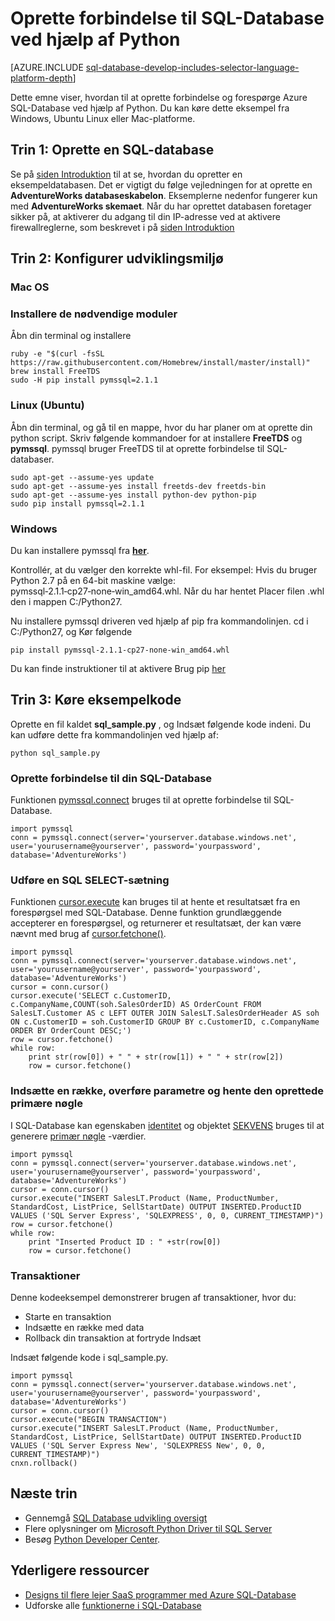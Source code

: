 <properties
    pageTitle="Oprette forbindelse til SQL-Database ved hjælp af Python | Microsoft Azure"
    description="Viser et eksempel på Python kode du kan bruge til at oprette forbindelse til Azure SQL-Database."
    services="sql-database"
    documentationCenter=""
    authors="meet-bhagdev"
    manager="jhubbard"
    editor=""/>


<tags
    ms.service="sql-database"
    ms.workload="drivers"
    ms.tgt_pltfrm="na"
    ms.devlang="python"
    ms.topic="article"
    ms.date="10/05/2016"
    ms.author="meetb"/>


# <a name="connect-to-sql-database-by-using-python"></a>Oprette forbindelse til SQL-Database ved hjælp af Python


[AZURE.INCLUDE [sql-database-develop-includes-selector-language-platform-depth](../../includes/sql-database-develop-includes-selector-language-platform-depth.md)] 


Dette emne viser, hvordan til at oprette forbindelse og forespørge Azure SQL-Database ved hjælp af Python. Du kan køre dette eksempel fra Windows, Ubuntu Linux eller Mac-platforme.


## <a name="step-1-create-a-sql-database"></a>Trin 1: Oprette en SQL-database

Se på [siden Introduktion](sql-database-get-started.md) til at se, hvordan du opretter en eksempeldatabasen.  Det er vigtigt du følge vejledningen for at oprette en **AdventureWorks databaseskabelon**. Eksemplerne nedenfor fungerer kun med **AdventureWorks skemaet**. Når du har oprettet databasen foretager sikker på, at aktiverer du adgang til din IP-adresse ved at aktivere firewallreglerne, som beskrevet i på [siden Introduktion](sql-database-get-started.md)

## <a name="step-2-configure-development-environment"></a>Trin 2: Konfigurer udviklingsmiljø

### <a name="mac-os"></a>**Mac OS**   
### <a name="install-the-required-modules"></a>Installere de nødvendige moduler
Åbn din terminal og installere

    ruby -e "$(curl -fsSL https://raw.githubusercontent.com/Homebrew/install/master/install)"
    brew install FreeTDS
    sudo -H pip install pymssql=2.1.1

### <a name="linux-ubuntu"></a>**Linux (Ubuntu)**

Åbn din terminal, og gå til en mappe, hvor du har planer om at oprette din python script. Skriv følgende kommandoer for at installere **FreeTDS** og **pymssql**. pymssql bruger FreeTDS til at oprette forbindelse til SQL-databaser.

    sudo apt-get --assume-yes update
    sudo apt-get --assume-yes install freetds-dev freetds-bin
    sudo apt-get --assume-yes install python-dev python-pip
    sudo pip install pymssql=2.1.1
    
### <a name="windows"></a>**Windows**

Du kan installere pymssql fra [**her**](http://www.lfd.uci.edu/~gohlke/pythonlibs/#pymssql). 

Kontrollér, at du vælger den korrekte whl-fil. For eksempel: Hvis du bruger Python 2.7 på en 64-bit maskine vælge: pymssql‑2.1.1‑cp27‑none‑win_amd64.whl. Når du har hentet Placer filen .whl den i mappen C:/Python27.

Nu installere pymssql driveren ved hjælp af pip fra kommandolinjen. cd i C:/Python27, og Kør følgende
    
    pip install pymssql‑2.1.1‑cp27‑none‑win_amd64.whl

Du kan finde instruktioner til at aktivere Brug pip [her](http://stackoverflow.com/questions/4750806/how-to-install-pip-on-windows)

## <a name="step-3-run-sample-code"></a>Trin 3: Køre eksempelkode

Oprette en fil kaldet **sql_sample.py** , og Indsæt følgende kode indeni. Du kan udføre dette fra kommandolinjen ved hjælp af:
    
    python sql_sample.py

### <a name="connect-to-your-sql-database"></a>Oprette forbindelse til din SQL-Database

Funktionen [pymssql.connect](http://pymssql.org/en/latest/ref/pymssql.html) bruges til at oprette forbindelse til SQL-Database.

    import pymssql
    conn = pymssql.connect(server='yourserver.database.windows.net', user='yourusername@yourserver', password='yourpassword', database='AdventureWorks')


### <a name="execute-an-sql-select-statement"></a>Udføre en SQL SELECT-sætning

Funktionen [cursor.execute](http://pymssql.org/en/latest/ref/pymssql.html#pymssql.Cursor.execute) kan bruges til at hente et resultatsæt fra en forespørgsel med SQL-Database. Denne funktion grundlæggende accepterer en forespørgsel, og returnerer et resultatsæt, der kan være nævnt med brug af [cursor.fetchone()](http://pymssql.org/en/latest/ref/pymssql.html#pymssql.Cursor.fetchone).


    import pymssql
    conn = pymssql.connect(server='yourserver.database.windows.net', user='yourusername@yourserver', password='yourpassword', database='AdventureWorks')
    cursor = conn.cursor()
    cursor.execute('SELECT c.CustomerID, c.CompanyName,COUNT(soh.SalesOrderID) AS OrderCount FROM SalesLT.Customer AS c LEFT OUTER JOIN SalesLT.SalesOrderHeader AS soh ON c.CustomerID = soh.CustomerID GROUP BY c.CustomerID, c.CompanyName ORDER BY OrderCount DESC;')
    row = cursor.fetchone()
    while row:
        print str(row[0]) + " " + str(row[1]) + " " + str(row[2])   
        row = cursor.fetchone()


### <a name="insert-a-row-pass-parameters-and-retrieve-the-generated-primary-key"></a>Indsætte en række, overføre parametre og hente den oprettede primære nøgle

I SQL-Database kan egenskaben [identitet](https://msdn.microsoft.com/library/ms186775.aspx) og objektet [SEKVENS](https://msdn.microsoft.com/library/ff878058.aspx) bruges til at generere [primær nøgle](https://msdn.microsoft.com/library/ms179610.aspx) -værdier. 


    import pymssql
    conn = pymssql.connect(server='yourserver.database.windows.net', user='yourusername@yourserver', password='yourpassword', database='AdventureWorks')
    cursor = conn.cursor()
    cursor.execute("INSERT SalesLT.Product (Name, ProductNumber, StandardCost, ListPrice, SellStartDate) OUTPUT INSERTED.ProductID VALUES ('SQL Server Express', 'SQLEXPRESS', 0, 0, CURRENT_TIMESTAMP)")
    row = cursor.fetchone()
    while row:
        print "Inserted Product ID : " +str(row[0])
        row = cursor.fetchone()


### <a name="transactions"></a>Transaktioner


Denne kodeeksempel demonstrerer brugen af transaktioner, hvor du:

* Starte en transaktion
* Indsætte en række med data
* Rollback din transaktion at fortryde Indsæt 

Indsæt følgende kode i sql_sample.py.
    
    import pymssql
    conn = pymssql.connect(server='yourserver.database.windows.net', user='yourusername@yourserver', password='yourpassword', database='AdventureWorks')
    cursor = conn.cursor()
    cursor.execute("BEGIN TRANSACTION")
    cursor.execute("INSERT SalesLT.Product (Name, ProductNumber, StandardCost, ListPrice, SellStartDate) OUTPUT INSERTED.ProductID VALUES ('SQL Server Express New', 'SQLEXPRESS New', 0, 0, CURRENT_TIMESTAMP)")
    cnxn.rollback()

## <a name="next-steps"></a>Næste trin

* Gennemgå [SQL Database udvikling oversigt](sql-database-develop-overview.md)
* Flere oplysninger om [Microsoft Python Driver til SQL Server](https://msdn.microsoft.com/library/mt652092.aspx)
* Besøg [Python Developer Center](/develop/python/).

## <a name="additional-resources"></a>Yderligere ressourcer 

* [Designs til flere lejer SaaS programmer med Azure SQL-Database](sql-database-design-patterns-multi-tenancy-saas-applications.md)
* Udforske alle [funktionerne i SQL-Database](https://azure.microsoft.com/services/sql-database/)
